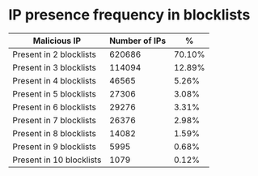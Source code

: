 # IP presence frequency in blocklists
| Malicious IP | Number of IPs | % |
|----|----|----|
| Present in 2 blocklists | 620686 | 70.10% |
| Present in 3 blocklists | 114094 | 12.89% |
| Present in 4 blocklists | 46565 | 5.26% |
| Present in 5 blocklists | 27306 | 3.08% |
| Present in 6 blocklists | 29276 | 3.31% |
| Present in 7 blocklists | 26376 | 2.98% |
| Present in 8 blocklists | 14082 | 1.59% |
| Present in 9 blocklists | 5995 | 0.68% |
| Present in 10 blocklists | 1079 | 0.12% |
